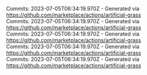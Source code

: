 Commits: 2023-07-05T06:34:19.970Z - Generated via https://github.com/marketplace/actions/artificial-grass
<br>
Commits: 2023-07-05T06:34:19.970Z - Generated via https://github.com/marketplace/actions/artificial-grass
<br>
Commits: 2023-07-05T06:34:19.970Z - Generated via https://github.com/marketplace/actions/artificial-grass
<br>
Commits: 2023-07-05T06:34:19.970Z - Generated via https://github.com/marketplace/actions/artificial-grass
<br>
Commits: 2023-07-05T06:34:19.970Z - Generated via https://github.com/marketplace/actions/artificial-grass
<br>
